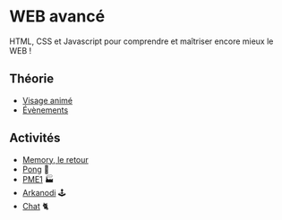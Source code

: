# WEB avancé

HTML, CSS et Javascript pour comprendre et maîtriser encore mieux le WEB !

## Théorie
- [Visage animé](../supports/web2-visage.md)
- [Évènements](https://jonathanmelly.github.io/msig24/slides/javascript-events/)

## Activités
- [Memory, le retour](https://vscodeedu.com/courses/memory-matrix)
- [Pong](../activites/pong/README.md) 🏓
- [PME1](../activites/pme1/README.md) 🏭
- [Arkanodi](../activites/arkanoid/README.md) 🕹
- [Chat](../activites/chat) 🐈